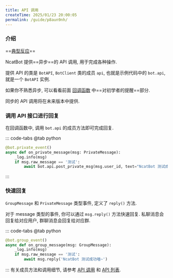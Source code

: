 ```yaml
---
title: API 调用
createTime: 2025/01/23 20:00:05
permalink: /guide/p8aun9nh/
---
```

### 介绍

==[典型反应](https://github.com/liyihao1110/ncatbot/discussions/46)==

NcatBot 提供==异步==的 API 调用, 用于完成各种操作.

提供 API 的类是 `BotAPI`, `BotClient` 类的成员 `api`, 也就是示例代码中的 `bot.api`, 就是一个 `BotAPI` 实例.

如果你不熟悉异步, 可以看看前面 [回调函数](../3.%20事件处理/1.%20回调函数注册.md) 中==对初学者的提醒==部分.

同步的 API 调用将在未来版本中提供.

### 调用 API 接口进行回复

在回调函数中, 调用 `bot.api` 的成员方法即可完成回复.

::: code-tabs
@tab python

```python
@bot.private_event()
async def on_private_message(msg: PrivateMessage):
    _log.info(msg)
    if msg.raw_message == '测试':
        await bot.api.post_private_msg(msg.user_id, text="NcatBot 测试成功喵~")
```

:::

### 快速回复

`GroupMessage` 和 `PrivateMessage` 类型事件, 定义了 `reply()` 方法.

对于 message 类型的事件, 你可以通过 `msg.reply()` 方法快速回复. 私聊消息会回复给对应用户, 群聊消息会回复给对应群.

::: code-tabs
@tab python
```python
@bot.group_event()
async def on_group_message(msg: GroupMessage):
    _log.info(msg)
    if msg.raw_message == '测试':
        await msg.reply('NcatBot 测试成功喵~')
```
:::
有关成员方法和调用细节, 请参考  [API 调用](../4.%20API%20参考/1.%20API%20调用.md) 和 [API 列表](../4.%20API%20参考/3.%20API%20列表.md).